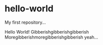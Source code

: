 # hello-world
My first repository...

Hello World!  Gibberishgibberishgibberish
Moregibberishmoregibberishgibberish
yeah...
